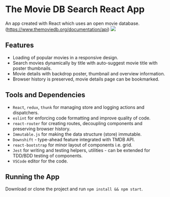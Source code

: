 # The Movie DB Search React App
An app created with React which uses an open movie database. (https://www.themoviedb.org/documentation/api)
![](demo.gif)

## Features
- Loading of popular movies in a responsive design.
- Search movies dynamically by title with auto-suggest movie title with poster thumbnails.
- Movie details with backdrop poster, thumbnail and overview information.
- Browser history is preserved, movie details page can be bookmarked.

## Tools and Dependencies
- `React`, `redux`, `thunk` for managing store and logging actions and dispatchers.
- `eslint` for enforcing code formatting and improve quality of code.
- `react-router` for creating routes, decoupling components and preserving browser history.
- `Immutable.js` for making the data structure (store) immutable.
- `Downshift` - type-ahead feature integrated with TMDB API.
- `react-bootstrap` for minor layout of components i.e. grid.
- `Jest` for writing and testing helpers, utilities - can be extended for TDD/BDD testing of components.
- `VSCode` editor for the code.

## Running the App
Download or clone the project and run ```npm install && npm start```.
